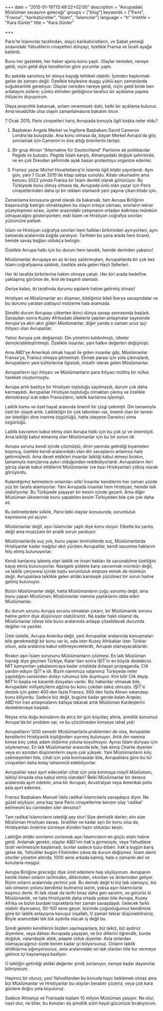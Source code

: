 +++
date = "2015-01-19T13:49:22+02:00"
description = "Avrupadaki Müslüman savaşının geleceği"
groups = ["blog"]
keywords = ["Paris", "Fransa", "karikatüristler", "İslam", "İslamcılar"]
language = "tr"
linktitle = "Kara Günler"
title = "Kara Günler"

+++

Paris'te İslamcılar tarafından, alaycı karikatüristlerin, ve Şabat yemeği sırasındaki Yahudilerin cinayetleri dünyayi, özelikle Fransa ve İsraili ayağa kaldırdı.

Bunu her gazetete, her haber ajansı konu yaptı. Olaylar nereden, nereye geldi, niçin geldi diye kendilerine göre yorumlar yaptı.

Bu şekilde sarsılmış bir dünya bayağı tehlikeli olabilir. İçimden haykırmak gelse de zamanı değil. Özelikle böylesine duygu yüklü aşırı zamanlarda soğukkanlılık gerekiyor. Olaylar nereden nereye geldi, niçin geldi birde ben anlatayım sizlere; çünkü elimden geldiğince tarafsız bir açıklama yapma ihtiyacını duyuyorum.

Olaya jeopolitik bakarsak, anlam veremesek dahi, belki bir açıklama buluruz.
Ama tesadüfde olsa olayin zamanlamasına bakalım önce.

7 Ocak 2015, Paris cinayetleri hariç Avrupada konuyla ilgili başka neler oldu?

 1. Başbakan Angela Merkel ve İngiltere Başbakanı David Cameron Londra'da buluştular. Ana konu olmasa da, bayan Merkel Avrupa'da göç sınırlamak için Cameron'ın öne attığı önerilerini tartıştı.

 2. Bir grup Alman "Alternative für Deutschland" Partisine ait politikacılar Pegida ile buluştu. Pegida İslam karşıtı, Almanyadaki değişik şehirlerde, ve en çok Dresden şehirinde ayak basan protestoyu organize edenler.

 3. Fransız yazar Michel Houellebecq'in İslamla ilgili kitabı yayınlandı. Aynı gün, yani 7 Ocak 2015'de kitap satışa sunuldu. Kitabı okumadım ama konusu 2022 yılında Fransa bir İslam devleti olarak görünüyor. Bu Türkiyede konu olmuş olmasa da, Avrupada ünlü olan yazar için Paris cinayetlerinden daha iyi bir reklam olamazdı yeni yayına çikan kitabı için.

Zamanlama konusuna genel olarak da bakarsak, tam Avrupa Birliğinin başarısızlığı belirgin olmaktayken bu olayın ortaya cıkması, sınırların tekrar yüzeyleşmesi sırası, üyeler arasındaki çatışmanın ortadan kalkması mümkün olmayacağını gösteriyorken; eski İslam ve Hristiyan coğrafya sınırları yüzümüze patladı.

İslam ve Hristiyan coğrafya sınırları hem halkları birbirinden ayırıyorken, aynı zamanda aralarında bağda yaratıyor. Tarihten bu yana arada hem ticaret, hemde savaş bağları oldukça belirgin.

Özelikle Avrupa halkı için bu durum hem tanıdık, hemde derinden yabancı!

Müslümanlar Avrupaya en az iki kez saldırmışken, Avrupalılarda bir çok kez İslam coğrafyasına saldırdı, özelikle akıla gelen Haçlı Seferleri.

Her iki tarafda birbirlerine hakim olmaya çalıştı. Her biri arada hedefine yaklaşmış görünse de, ikisi de başarılı olamadı.

Geriye kalan, iki tarafında durumu saplantı haline getirmiş olması!

Hristiyan ve Müslümanlar acı düşman, bildiğimiz bileli İberya savaşındalar ve bu durumu yaratan patlayıcı malzeme hala aramızda.

Şimdiki durum Avrupayı çökerten ikinci dünya savaşı sonrasında başladı. Savaşdan sonra Kuzey Afrikadaki ülkelerle yapılan anlaşmalar sayesinde Avrupa'ya akın akın giden Müslümanlar, diğer yanda o zaman ucuz işçi ihtiyacı olan Avrupalılar.

Yalnız Avrupa çok değişmişti. Din yönetimi kaldırılmıştı, ülkeler demokratikleştirilmişti. Özelikle insanlar, yani halkın değerleri değişmişti.

Ama ABD'ye Amerikalı olmak hayali ile giden insanlar gibi, Müslümanlar Fransa'ya, Fransız olmaya gitmemişti. Ekmek parası için yola çıkmışlardı, Avrupalıların yeni kültürlerine ilgisizdi, misafir olarak gelen Müslümanlar.

Avrupalıların işçi ihtiyacı ve Müslümanların para ihtiyacı müthiş bir nüfus hareketi oluşturmuştu.

Avrupa artık basitçe bir Hristiyan topluluğu sayılmazdı, durum çok daha karmaşıkdı. Avrupalılar Hristiyan topluluğu olmaktan çıkmış ve özelikle demokrasiyi icat eden Fransızların, laiklik kanlarına işlemişti.

Laiklik kamu ve özel hayat arasında önemli bir çizgi çekmişti. Din tamamıyla özel bir olaydı artık. Laiklikliğin bir çok takıntıları var, önemli olan bir tanesi ise istediğin dine inanma özgürlüğü, hatta isteyene Darwinci olma özgürlüğü.

Laiklik kavramını kabul etmiş olan Avrupa halkı için bu çok iyi ve önemliydi. Ama laikliği kabul etmemiş olan Müslümanlar için bu bir sorun idi.

Avrupa sorunu kendi içinde çözmüştü, dinin yanında getirdiği kıyameten kopmuş, özelikle kendi aralarındaki olan din savaşlarını anlamsız hale getirmişlerdi. Ama davet etdikleri insanlar laikliği kabul etmeyi bırakın, tamamıyla inançlarına aykırı olduğundan reddediyorlardı. Avrupalıların ileri görüş olarak kabul ettiklerini Müslümanlar (ve bazı Hristiyanlar) çöküş olarak görüyordu.

Kulandığımız kelimelerin anlamları silik! İnsanlar kendilerini her zaman yüzde yüz bir tarafa atamiyorlar. Yani Avrupada insanlar hem Hristiyan, hemde laik olabiliyorlar. Bu Türkiyede yaşayan bir kesim içinde geçerli. Ama diğer Müslüman ülkelerinde bunu yapabilen kesim Türkiyeden bile çok çok daha az.

Bu kelimelerdeki siliklik, Paris'deki olaylar konusunda, sorumluluk kaymasına yol açıyor.

Müslümanlar değil, aşırı İslamcılar yaptı diye konu oluyor. Elbette bu yanlış değil ama muazzam bir pratik sorun yaratıyor. 

Müslümanlarda suç yok, bunu yapan teröristlerde suç, Müslümanlarda Hristiyanlar kadar mağdur akılı yürüten Avrupalılar, kendi savunma haklarını felç etmiş bulunuyorlar.

Kendi kanlarına işlemiş olan laiklik ve insan hakları ile savunabilme özelliğini kayıp etmiş bulunuyorlar. Rastgele şiddete karşı savunmak mümkün değil, ve laiklik çerçevesi içinde toplu sorumluluk empoze etmek de mümkün değil. Avrupalılara laiklikle gelen ahlâki karmaşık çözülmez bir sorun haline gelmiş bulunuyor.

Bütün Müslümanlar değil, hatta Müslümanların çoğu sorumlu değil; ama bunu yapan Müslüman; Müslümanlar namına yaptıklarını iddia eden Müslümanlar.

Bu durum sorunu Avrupa sorunu olmaktan çıkarır, bir Müslümanlık sorunu haline getirir diye düşünüyor olabilirsiniz. Ne kadar haklı olsanız da, Müslümanlar istese bile bunu aralarında anlaşıp çözebilecek durumda değiller ne yazıkki.

Üste üstelik, Avrupa Amerika değil, yani Avrupalılar aralarında konuşmaları bile gerekmediği bir konu var ki, oda ister Kuzey Afrikalılar ister Türkler olsun, asla aralarına kabul edilmeyeceklerdir, Avrupalı olamayacaklardır.

Bırakın aşırı İslam sorununu Müslümanların çözmesi. En laik Müslüman toprağı diye geçinen Türkiye, Katar'dan sonra IŞİT'in en büyük destekcisi. MİT kamyonları yakalanıncaya kadar ortalıkda dolaşan propaganda, CIA yardım ediyor IŞİT'e idi. Bizim namımıza vatanımız Türkiyede neler yapıldığını sansürden dolayı ruhumuz bile duymuyor. Kim bilir CIA deyip MİT'in başka ne karanlık dosyaları vardır. Biz haberdar olmasak bile, Avrupadaki milliyetçilerin ağzına bu konu çokdan sakız olmuştu. IŞİT'e destek için giden 400 den fazla Fransız, 600 den fazla Alman vatandaşı bunu biliyordu.
Sadece biz değil, bugüne kadar geride kalan Araplar, ABD'nin İran anlaşmalarını kafaya takarak artık Müslüman Kardeşlerini desteklemeye başladı.

Neyse orta doğu konularını da alırız bir gün büyüteç altına, şimdilik konumuz Avrupa'da bir problem var, ve bu çözülmeden kimseye rahat yok!

Avrupalıların 1200 senedir Müslümanlarla problemleri de olsa, Avrupalılar kendilerini Hristiyanlık kişiliğinden sıyırmış bulunuyor. Artık din namına kimse kılıç çekip adam öldürme yoluna koyulmuyor. Aynısı İslam dünyası için söylenemez. En laik Müslümanlar arasında bile, hak etmiş Charlie diyenler veya en azından düşünenlerin sayısı çok yüksek. Yani Müslümanların kılıç çekmeyenleri bile, cihat için yola konmasalar bile, Avrupalılara göre bu tür cinayetleri daha kolay tahammül edebiliyorlar.

Avrupalılar nasıl ayırt edecekler cihat için yola konmaya meyili Müslümanı, laikliyi birazda olsa kabul etmiş olandan? Belki Müslümanlar bir derece aralarında ayırt edebilir, ama bir Avrupalı, Avustralyalı veya Amerikalı polis asla ayırt edemez.

Fransız Başbakanı Manuel Valls radikal İslamcılarla savaşdayız diyor.
Ne güzel söylüyor, ama kaç tane Paris cinayetlerine benzer olay 'radikal' kelimesini bu cümleden siler dersiniz?

Tam radikal Islamcıların istediği şey olur! Size demiştik derler; alın size Müslüman Hristiyan savaşı. İsrailliler ne kadar ayrı bir konu olsa da, Hristiyanları önlerine sürmeye dünden hazır oldukları kesin.

Laikliğin ahlâki sınırlarını zorlamak aşırı İslamcıların en güçlu silahı haline geldi. Anlamak gerekir, olaylar ABD'nin Irak'a girmesiyle, veya Yahudilere İsrail verilmesiyle başlamadı, bunlar sadece tuzu-biberi. Irak'a bugün barış gelse de, Yahudiler bugün Filistinden çıksa da durum değişmez. İslam alemi otoriter yönetim altında, 1000 sene arkada kalmiş, hala o zamanki akıl ve konularla meşgul.

Avrupa Birliğine gireceğiz diye ümit edenlere hep söylüyorum. Avrupanın benlik hisleri onlarin tarihinden, dillerinden, ırkından ve dinlerinden geliyor. Bizim onların aralarında yerimiz yok. Bu demek değil ki biz laik olamayız, biz laik olmanın yolunu kendimiz bulmamız lazım, yoksa aşırı İslamcılarla başımız derte. Ki laik olsak da tarihi biraz daha geri saralım, ve görürüz ki Müslümanlık, ve hata Hristiyanlık daha ortada yoken bile Avrupa, Kuzey Afrika ve bizim burdaki topraklarla her zaman savaşdaydı. Gelecek farklı olabilir diyorsanız, 50-100 sene geçer, bizimde çoğunluğumuz kendimize göre bir laiklik anlayışına kavuşur inşallah, O zaman tekrar düşünebilirsiniz. Böyle aramızdaki tek tük aydınla olacak iş değil bu.

Şimdi gelelim kendilerini bizden saymayanlara, biz laikiz, biz aydınız diyenlere, veya dahası Avrupada yaşayan, ve biz dillerini öğrendik, burda doğduk, vatandaşlık aldık, adapte olduk diyenler. Asla onlardan olamayacağınızı sizde benim kadar iyi biliyorsunuz. Onların laiklik ahlâklarına sığınıyorsunuz, ama aralarındaki en laik olanları bile kız vermeye gelince içi kaynamaya basliyor.

O laikliğin getirdiği ahlâki değerler şimdi zorlanıyor, nereye kadar dayanırlar bilmiyorum.

Hepimiz bir oluruz, yani Yahudilerden bu konuda hayır beklemek olmaz ama biz Müslümanlar ve Hristiyanlar bu olayları beraber çözeriz, veya çok kara günlere doğru yola koyuluruz. 

Sadece Almanya ve Fransada toplam 10 milyon Müslüman yaşıyor. Ne olur, nasıl olur, ne biter, bu konuları da şimdilik sizin hayal gücünüze bırakıyorum.


